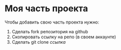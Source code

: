 # Моя часть проекта

Чтобы добавить свою часть проекта нужно:
1. Сделать fork репозитория на github
2. Скопировать ссылку на репо (в своем аккаунте)
3. Сделать git clone *ссылка*
